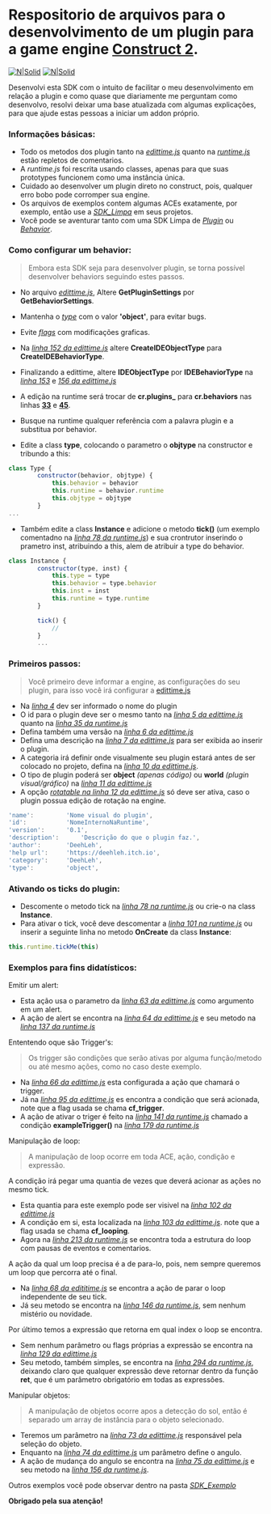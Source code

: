 # Respositorio de arquivos para o desenvolvimento de um plugin para a game engine [Construct 2](https://www.construct.net/en/construct-2/download).

[![N|Solid](https://cdn.discordapp.com/attachments/631607183301148672/724397007170568313/paypal.png)](https://www.paypal.com/cgi-bin/webscr?cmd=_donations&business=fabinhoec2210@gmail.com&item_name=F%C3%A1bio&currency_code=BRL)  [![N|Solid](https://cdn.discordapp.com/attachments/631607183301148672/724397005543178270/picpay.png)](https://app.picpay.com/user/smuu)

Desenvolvi esta SDK com o intuito de facilitar o meu desenvolvimento em relação a plugin e como quase que diariamente me perguntam como desenvolvo, resolvi deixar uma base atualizada com algumas explicações, para que ajude estas pessoas a iniciar um addon próprio.

### Informações básicas:
- Todo os metodos dos plugin tanto na [*edittime.js*](/SDK_Exemplo/edittime.js) quanto na [*runtime.js*](/SDK_Exemplo/runtime.js) estão repletos de comentarios.
- A *runtime.js* foi rescrita usando classes, apenas para que suas prototypes funcionem como uma instância única.
- Cuidado ao desenvolver um plugin direto no construct, pois, qualquer erro bobo pode corromper sua engine.
- Os arquivos de exemplos contem algumas ACEs exatamente, por exemplo, então use a [*SDK_Limpa*](/SDK_Limpa) em seus projetos.
- Você pode se aventurar tanto com uma SDK Limpa de [*Plugin*](/SDK_Limpa/Plugin) ou [*Behavior*](/SDK_Limpa/Behavior).

### Como configurar um behavior:
> Embora esta SDK seja para desenvolver plugin, se torna possível desenvolver behaviors seguindo estes passos.
- No arquivo [*edittime.js*](/SDK_Exemplo/edittime.js#L2), Altere **GetPluginSettings** por **GetBehaviorSettings**.
- Mantenha o [*type*](/SDK_Exemplo/edittime.js#L11) com o valor **'object'**, para evitar bugs.
- Evite [*flags*](/SDK_Exemplo/edittime.js#L13) com modificações graficas.
- Na [*linha 152 da edittime.js*](/SDK_Exemplo/edittime.js#L152) altere **CreateIDEObjectType** para **CreateIDEBehaviorType**.
- Finalizando a edittime, altere **IDEObjectType** por **IDEBehaviorType** na [*linha 153*](/SDK_Exemplo/edittime.js#L153) e [*156 da edittime.js*](/SDK_Exemplo/edittime.js#L156)

- A edição na runtime será trocar de **cr.plugins_** para **cr.behaviors** nas linhas [**33**](/SDK_Exemplo/runtime.js#L33) e [**45**](/SDK_Exemplo/runtime.js#L45).
- Busque na runtime qualquer referência com a palavra plugin e a substitua por behavior.
- Edite a class **type**, colocando o parametro o **objtype** na constructor e tribundo a this:
```js
class Type {
		constructor(behavior, objtype) {
			this.behavior = behavior
			this.runtime = behavior.runtime
			this.objtype = objtype
		}
...
```

- Também edite a class **Instance** e adicione o metodo **tick()** (um exemplo comentadno na [*linha 78 da runtime.js*](/SDK_Exemplo/runtime.js#L78)) e sua crontrutor inserindo o prametro inst, atribuindo a this, alem de atribuir a type do behavior.
```js
class Instance {
		constructor(type, inst) {
			this.type = type
			this.behavior = type.behavior
			this.inst = inst
			this.runtime = type.runtime
		}

		tick() {
			//
		}
		...
```



### Primeiros passos:
> Você primeiro deve informar a engine, as configurações do seu plugin, para isso você irá configurar a [edittime.js](/SDK_Exemplo/edittime.js)
- Na [*linha 4*](/SDK_Exemplo/edittime.js#L4) dev ser informado o nome do plugin
- O id para o plugin deve ser o mesmo tanto na [*linha 5 da edittime.js*](/SDK_Exemplo/edittime.js#L5) quanto na [*linha 35 da runtime.js*](/SDK_Exemplo/runtime.js#L35)
- Defina também uma versão na [*linha 6 da edittime.js*](/SDK_Exemplo/edittime.js#L6)
- Defina uma descrição na [*linha 7 da edittime.js*](/SDK_Exemplo/edittime.js#L7) para ser exibida ao inserir o plugin.
- A categoria irá definir onde visualmente seu plugin estará antes de ser colocado no projeto, defina na [*linha 10 da edittime.js*](/SDK_Exemplo/edittime.js#L10).
- O tipo de plugin poderá ser **object** *(apenas código)* ou **world** *(plugin visual/gráfico)* na [*linha 11 da edittime.js*](/SDK_Exemplo/edittime.js#L11)
- A opção [*rotatable na linha 12 da edittime.js*](/SDK_Exemplo/edittime.js#L12) só deve ser ativa, caso o plugin possua edição de rotação na engine.
```js
'name':			'Nome visual do plugin',
'id':			'NomeInternoNaRuntime',
'version':		'0.1',
'description':		'Descrição do que o plugin faz.',
'author':		'DeehLeh',
'help url':		'https://deehleh.itch.io',
'category':		'DeehLeh',
'type':			'object',
``` 

### Ativando os ticks do plugin:
- Descomente o metodo tick na [*linha 78 na runtime.js*](/SDK_Exemplo/runtime.js#L78) ou crie-o na class  **Instance**.
- Para ativar o tick, você deve descomentar a [*linha 101 na runtime.js*](/SDK_Exemplo/runtime.js#L101) ou inserir a seguinte linha no metodo **OnCreate** da class **Instance**:
```js
this.runtime.tickMe(this)
``` 

### Exemplos para fins didatísticos:
Emitir um alert:
- Esta ação usa o parametro da [*linha 63 da edittime.js*](/SDK_Exemplo/edittime.js#L63) como argumento em um alert.
- A ação de alert se encontra na [*linha 64 da edittime.js*](/SDK_Exemplo/edittime.js#L64) e seu metodo na [*linha 137 da runtime.js*](/SDK_Exemplo/runtime.js#L137)

Ententendo oque são Trigger's:
> Os trigger são condições que serão ativas por alguma função/metodo ou até mesmo ações, como no caso deste exemplo.
- Na [*linha 66 da edittime.js*](/SDK_Exemplo/edittime.js#L66) esta configurada a ação que chamará o trigger.
- Já na [*linha 95 da edittime.js*](/SDK_Exemplo/edittime.js#L95) es encontra a condição que será acionada, note que a flag usada se chama **cf_trigger**.
- A ação de ativar o triger é feito na [*linha 141 da runtime.js*](/SDK_Exemplo/runtime.js#L141) chamado a condição **exampleTrigger()** na [*linha 179 da runtime.js*](/SDK_Exemplo/runtime.js#L179)

Manipulação de loop:
> A manipulação de loop ocorre em toda ACE, ação, condição e expressão.

A condição irá pegar uma quantia de vezes que deverá acionar as ações no mesmo tick.
- Esta quantia para este exemplo pode ser visivel na [*linha 102 da edittime.js*](/SDK_Exemplo/edittime.js#L102)
- A condição em si, esta localizada na [*linha 103 da edittime.js*](/SDK_Exemplo/edittime.js#L103). note que a flag usada se chama **cf_looping**.
- Agora na [*linha 213 da runtime.js*](/SDK_Exemplo/runtime.js#L213) se encontra toda a estrutura do loop com pausas de eventos e comentarios.

A ação da qual um loop precisa é a de para-lo, pois, nem sempre queremos um loop que percorra até o final.
- Na [*linha 68 da edititime.js*](/SDK_Exemplo/edittime.js#L68) se encontra a ação de parar o loop independente de seu tick.
- Já seu metodo se encontra na [*linha 146 da runtime.js*](/SDK_Exemplo/runtime.js#L146), sem nenhum mistério ou novidade.

Por último temos a expressão que retorna em qual index o loop se encontra.
- Sem nenhum parâmetro ou flags próprias a expressão se encontra na [*linha 129 da edittime.js*](/SDK_Exemplo/edittime.js#L129)
- Seu metodo, também simples, se encontra na [*linha 294 da runtime.js*](/SDK_Exemplo/runtime.js#L294), deixando claro que qualquer expressão deve retornar dentro da função **ret**, que é um parâmetro obrigatório em todas as expressões.

Manipular objetos:
> A manipulação de objetos ocorre apos a detecção do sol, então é separado um array de instância para o objeto selecionado.

- Teremos um parâmetro na [*linha 73 da edittime.js*](/SDK_Exemplo/edittime.js#L73) responsável pela seleção do objeto.
- Enquanto na [*linha 74 da edittime.js*](/SDK_Exemplo/edittime.js#L74) um parâmetro define o angulo.
- A ação de mudança do angulo se encontra na [*linha 75 da edittime.js*](/SDK_Exemplo/edittime.js#L75) e seu metodo na [*linha 156 da runtime.js*](/SDK_Exemplo/runtime.js#L156).



Outros exemplos você pode observar dentro na pasta [*SDK_Exemplo*](/SDK_Exemplo)

**Obrigado pela sua atenção!**
